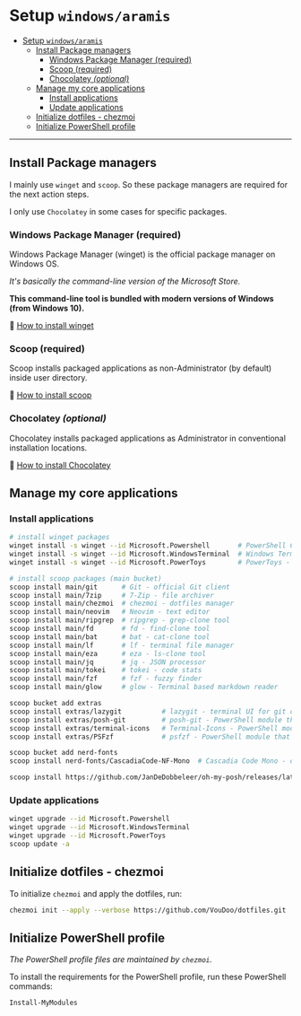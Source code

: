 # Setup `windows/aramis`

- [Setup `windows/aramis`](#setup-windowsaramis)
  - [Install Package managers](#install-package-managers)
    - [Windows Package Manager (required)](#windows-package-manager-required)
    - [Scoop (required)](#scoop-required)
    - [Chocolatey _(optional)_](#chocolatey-optional)
  - [Manage my core applications](#manage-my-core-applications)
    - [Install applications](#install-applications)
    - [Update applications](#update-applications)
  - [Initialize dotfiles - chezmoi](#initialize-dotfiles---chezmoi)
  - [Initialize PowerShell profile](#initialize-powershell-profile)

---

## Install Package managers

I mainly use `winget` and `scoop`. So these package managers are required for the next action steps.

I only use `Chocolatey` in some cases for specific packages.

### Windows Package Manager (required)

Windows Package Manager (winget) is the official package manager on Windows OS.

_It's basically the command-line version of the Microsoft Store._

**This command-line tool is bundled with modern versions of Windows (from Windows 10).**

🔗 [How to install winget](https://docs.microsoft.com/en-us/windows/package-manager/winget/#install-winget)

### Scoop (required)

Scoop installs packaged applications as non-Administrator (by default) inside user directory.

🔗 [How to install scoop](https://scoop.sh/)

### Chocolatey _(optional)_

Chocolatey installs packaged applications as Administrator in conventional installation locations.

🔗 [How to install Chocolatey](https://chocolatey.org/install)

## Manage my core applications

### Install applications

```sh
# install winget packages
winget install -s winget --id Microsoft.Powershell       # PowerShell Core - most popular Windows shell
winget install -s winget --id Microsoft.WindowsTerminal  # Windows Terminal - Windows Terminal emulator
winget install -s winget --id Microsoft.PowerToys        # PowerToys - set of utilities for power users

# install scoop packages (main bucket)
scoop install main/git      # Git - official Git client
scoop install main/7zip     # 7-Zip - file archiver
scoop install main/chezmoi  # chezmoi - dotfiles manager
scoop install main/neovim   # Neovim - text editor
scoop install main/ripgrep  # ripgrep - grep-clone tool
scoop install main/fd       # fd - find-clone tool
scoop install main/bat      # bat - cat-clone tool
scoop install main/lf       # lf - terminal file manager
scoop install main/eza      # eza - ls-clone tool
scoop install main/jq       # jq - JSON processor
scoop install main/tokei    # tokei - code stats
scoop install main/fzf      # fzf - fuzzy finder
scoop install main/glow     # glow - Terminal based markdown reader

scoop bucket add extras
scoop install extras/lazygit          # lazygit - terminal UI for git commands
scoop install extras/posh-git         # posh-git - PowerShell module that integrates Git and PowerShell
scoop install extras/terminal-icons   # Terminal-Icons - PowerShell module that displays file and folder icons in terminal
scoop install extras/PSFzf            # psfzf - PowerShell module that provides a wrapper for fzf

scoop bucket add nerd-fonts
scoop install nerd-fonts/CascadiaCode-NF-Mono  # Cascadia Code Mono - coding font

scoop install https://github.com/JanDeDobbeleer/oh-my-posh/releases/latest/download/oh-my-posh.json  # Oh My Posh - Prompt theme engine for PowerShell
```

### Update applications

```sh
winget upgrade --id Microsoft.Powershell
winget upgrade --id Microsoft.WindowsTerminal
winget upgrade --id Microsoft.PowerToys
scoop update -a
```

## Initialize dotfiles - chezmoi

To initialize `chezmoi` and apply the dotfiles, run:

```sh
chezmoi init --apply --verbose https://github.com/VouDoo/dotfiles.git
```

## Initialize PowerShell profile

_The PowerShell profile files are maintained by `chezmoi`._

To install the requirements for the PowerShell profile,
run these PowerShell commands:

```powershell
Install-MyModules
```
